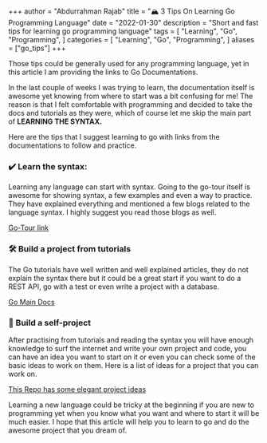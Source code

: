 +++
author = "Abdurrahman Rajab"
title = "🏔️ 3 Tips On Learning Go Programming Language"
date = "2022-01-30"
description = "Short and fast tips for learning go programming language"
tags = [
    "Learning",
    "Go",
    "Programming",
]
categories = [
    "Learning",
    "Go",
    "Programming",
]
aliases = ["go_tips"]
+++


Those tips could be generally used for any programming language, yet in this article I am providing the links to Go Documentations. 

In the last couple of weeks I was trying to learn, the documentation itself is awesome yet knowing from where to start was a bit confusing for me! The reason is that I felt comfortable with programming and decided to take the docs and tutorials as they were, which of course let me skip the main part of **LEARNING THE SYNTAX.**

Here are the tips that I suggest learning to go with links from the documentations to follow and practice. 



### ✔️ Learn the syntax: 

Learning any language can start with syntax. Going to the go-tour itself is awesome for showing syntax, a few examples and even a way to practice. They have explained everything and mentioned a few blogs related to the language syntax. I highly suggest you read those blogs as well. 

[Go-Tour link](https://go.dev/tour/list)



### 🛠️ Build a project from tutorials

The Go tutorials have well written and well explained articles, they do not explain the syntax there but it could be a great start if you want to do a REST API, go with a test or even write a project with a database. 

[Go Main Docs](https://go.dev/doc/)



### 🧰 Build a self-project 

After practising from tutorials and reading the syntax you will have enough knowledge to surf the internet and write your own project and code, you can have an idea you want to start on it or even you can check some of the basic ideas to work on them. Here is a list of ideas for a project that you can work on. 

[This Repo has some elegant project ideas](https://github.com/florinpop17/app-ideas?fbclid=IwAR0YiuhBSfDbsLRUWyHDqReOcn5SYltojc1QAEpQkaPGbZyFNwrJiYbwTR0)



Learning a new language could be tricky at the beginning if you are new to programming yet when you know what you want and where to start it will be much easier. I hope that this article will help you to learn to go and do the awesome project that you dream of. 

